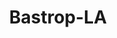 ---
title: Bastrop-LA
slug: bastrop-la
f_state:
- cms/state/louisiana.md
f_locations:
- cms/payday-loan/advance-america-1824.md
- cms/payday-loan/advance-america-1860.md
- cms/payday-loan/check-into-cash-12009.md
- cms/payday-loan/check-into-cash-of-louisiana-13385.md
- cms/payday-loan/express-check-advance-16960.md
- cms/payday-loan/express-check-advance-16978.md
- cms/payday-loan/national-loan-company-of-bastr-22820.md
- cms/payday-loan/snappy-cash-inc-26517.md
updated-on: '2024-05-30T13:41:28.615Z'
created-on: '2024-05-30T13:41:28.615Z'
published-on: '2024-05-30T13:54:32.469Z'
f_city: Bastrop
layout: '[city].html'
tags: city
---